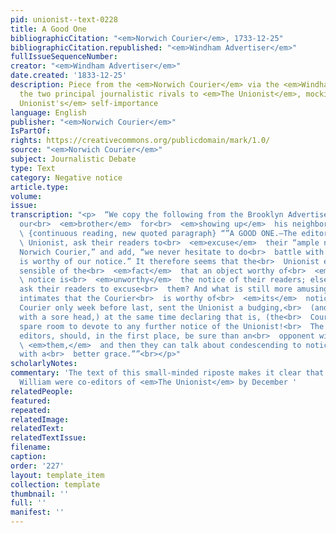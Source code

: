 ```yaml
---
pid: unionist--text-0228
title: A Good One
bibliographicCitation: "<em>Norwich Courier</em>, 1733-12-25"
bibliographicCitation.republished: "<em>Windham Advertiser</em>"
fullIssueSequenceNumber: 
creator: "<em>Windham Advertiser</em>"
date.created: '1833-12-25'
description: Piece from the <em>Norwich Courier</em> via the <em>Windham Advertiser</em>,
  the two principal journalistic rivals to <em>The Unionist</em>, mocking <em>The
  Unionist's</em> self-importance
language: English
publisher: "<em>Norwich Courier</em>"
IsPartOf: 
rights: https://creativecommons.org/publicdomain/mark/1.0/
source: "<em>Norwich Courier</em>"
subject: Journalistic Debate
type: Text
category: Negative notice
article.type: 
volume: 
issue: 
transcription: "<p>  “We copy the following from the Brooklyn Advertiser. We thank
  our<br>  <em>brother</em>  for<br>  <em>showing up</em>  his neighbor so handsomely.”<br></p><p>
  \ {continuous reading, new quoted paragraph} “”A GOOD ONE.—The editors of the<br>
  \ Unionist, ask their readers to<br>  <em>excuse</em>  their “ample notice of the
  Norwich Courier,” and add, “we never hesitate to do<br>  battle with any one who
  is worthy of our notice.” It therefore seems that the<br>  Unionist editors are
  sensible of the<br>  <em>fact</em>  that an object worthy of<br>  <em>their</em>
  \ notice is<br>  <em>unworthy</em>  the notice of their readers; else why do they
  ask their readers to excuse<br>  them? And what is still more amusing, the Unionist
  intimates that the Courier<br>  is worthy of<br>  <em>its</em>  notice, when the
  Courier only week before last, sent the Unionist a budging,<br>  (and as we think,
  with a sore head,) at the same time declaring that is, (the<br>  Courier) had no
  spare room to devote to any further notice of the Unionist!<br>  The would-be independent
  editors, should, in the first place, be sure than an<br>  opponent will notice<br>
  \ <em>them,</em>  and then they can talk about condescending to notice that opponent,
  with a<br>  better grace.””<br></p>"
scholarlyNotes: 
commentary: 'The text of this small-minded riposte makes it clear that Charles and
  William were co-editors of <em>The Unionist</em> by December '
relatedPeople: 
featured: 
repeated: 
relatedImage: 
relatedText: 
relatedTextIssue: 
filename: 
caption: 
order: '227'
layout: template_item
collection: template
thumbnail: ''
full: ''
manifest: ''
---
```

